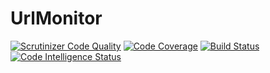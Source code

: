 # UrlMonitor
[![Scrutinizer Code Quality](https://scrutinizer-ci.com/g/fgluecks/UrlMonitor/badges/quality-score.png?b=master)](https://scrutinizer-ci.com/g/fgluecks/UrlMonitor/?branch=master)
[![Code Coverage](https://scrutinizer-ci.com/g/fgluecks/UrlMonitor/badges/coverage.png?b=master)](https://scrutinizer-ci.com/g/fgluecks/UrlMonitor/?branch=master)
[![Build Status](https://scrutinizer-ci.com/g/fgluecks/UrlMonitor/badges/build.png?b=master)](https://scrutinizer-ci.com/g/fgluecks/UrlMonitor/build-status/master)
[![Code Intelligence Status](https://scrutinizer-ci.com/g/fgluecks/UrlMonitor/badges/code-intelligence.svg?b=master)](https://scrutinizer-ci.com/code-intelligence)

